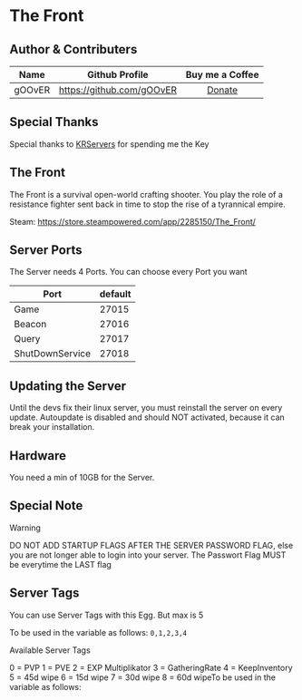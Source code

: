 ﻿# The Front

## Author & Contributers
| Name        | Github Profile  | Buy me a Coffee |
|:-------------:|:-------------:|:-------------:|
|   gOOvER   | https://github.com/gOOvER | [Donate](https://www.paypal.com/donate/?hosted_button_id=83JB2X6H7DHXJ) |

## Special Thanks
Special thanks to [KRServers](https://krservers.de/) for spending me the Key

## The Front
The Front is a survival open-world crafting shooter. You play the role of a resistance fighter sent back in time to stop the rise of a tyrannical empire.

Steam: https://store.steampowered.com/app/2285150/The_Front/

## Server Ports
The Server needs 4 Ports. You can choose every Port you want

| Port  | default |
|-------|---------|
| Game  | 27015    |
| Beacon | 27016    |
| Query | 27017 |
| ShutDownService | 27018 |

## Updating the Server
Until the devs fix their linux server, you must reinstall the server on every update. Autoupdate is disabled and should NOT activated, because it can break your installation. 

## Hardware
You need a min of 10GB for the Server.

## Special Note
> [!WARNING]
> DO NOT ADD STARTUP FLAGS AFTER THE SERVER PASSWORD FLAG, else you are not longer able to login into your server. The Passwort Flag MUST be everytime the LAST flag


## Server Tags
You can use Server Tags with this Egg. But max is 5

To be used in the variable as follows: `0,1,2,3,4`

Available Server Tags

0 = PVP
1 = PVE
2 = EXP Multiplikator
3 = GatheringRate
4 = KeepInventory
5 = 45d wipe
6 = 15d wipe
7 = 30d wipe
8 = 60d wipeTo be used in the variable as follows: